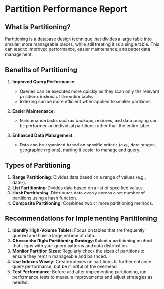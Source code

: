 # Partition Performance Report

## What is Partitioning?
Partitioning is a database design technique that divides a large table into smaller, more manageable pieces, while still treating it as a single table. This can lead to improved performance, easier maintenance, and better data management.

## Benefits of Partitioning
1. **Improved Query Performance**:
   - Queries can be executed more quickly as they scan only the relevant partitions instead of the entire table.
   - Indexing can be more efficient when applied to smaller partitions.

2. **Easier Maintenance**:
   - Maintenance tasks such as backups, restores, and data purging can be performed on individual partitions rather than the entire table.

3. **Enhanced Data Management**:
   - Data can be organized based on specific criteria (e.g., date ranges, geographic regions), making it easier to manage and query.

## Types of Partitioning
1. **Range Partitioning**: Divides data based on a range of values (e.g., dates).
2. **List Partitioning**: Divides data based on a list of specified values.
3. **Hash Partitioning**: Distributes data evenly across a set number of partitions using a hash function.
4. **Composite Partitioning**: Combines two or more partitioning methods.

## Recommendations for Implementing Partitioning
1. **Identify High-Volume Tables**: Focus on tables that are frequently queried and have a large volume of data.
2. **Choose the Right Partitioning Strategy**: Select a partitioning method that aligns with your query patterns and data distribution.
3. **Monitor Partition Sizes**: Regularly check the sizes of partitions to ensure they remain manageable and balanced.
4. **Use Indexes Wisely**: Create indexes on partitions to further enhance query performance, but be mindful of the overhead.
5. **Test Performance**: Before and after implementing partitioning, run performance tests to measure improvements and adjust strategies as needed.

